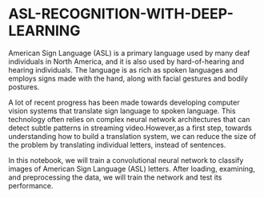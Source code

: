 # ASL-RECOGNITION-WITH-DEEP-LEARNING
American Sign Language (ASL) is a primary language used by many deaf individuals in North America, and it is also used by hard-of-hearing and hearing individuals. The language is as rich as spoken languages and employs signs made with the hand, along with facial gestures and bodily postures.

A lot of recent progress has been made towards developing computer vision systems that translate sign language to spoken language. This technology often relies on complex neural network architectures that can detect subtle patterns in streaming video.However,as a first step, towards understanding how to build a translation system, we can reduce the size of the problem by translating individual letters, instead of sentences.


In this notebook, we will train a convolutional neural network to classify images of American Sign Language (ASL) letters. After loading, examining, and preprocessing the data, we will train the network and test its performance.    
   
   
   
   
